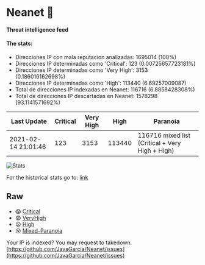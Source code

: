 # Neanet :hocho:
#### Threat intelligence feed
#### The stats:

- Direcciones IP con mala reputacion analizadas: 1695014 (100%)
- Direcciones IP determinadas como 'Critical':  123 (0.00725657723181%)
- Direcciones IP determinadas como 'Very High':  3153 (0.186016162698%)
- Direcciones IP determinadas como 'High':  113440 (6.69257009087)
- Total de direcciones IP indexadas en Neanet:  116716 (6.8858428308%)
- Total de direcciones IP descartadas en Neanet:  1578298 (93.1141571692%)

| Last Update | Critical | Very High | High | Paranoia |
| --- | --- | --- | --- | --- |
| 2021-02-14 21:01:46 | 123 | 3153 | 113440 | 116716 mixed list (Critical + Very High + High)|

![Stats](https://docs.google.com/spreadsheets/d/e/2PACX-1vSnaNMIXVabIpDJjufMlzH7poXnshF3mgd8Is1g9ytUEzVsP5my4Trn8f-xkoLLQ38xpL3HtmUexLo6/pubchart?oid=501124687&format=image)

For the historical stats go to: [link](/stats.csv)
## Raw
- :scream: [Critical](https://raw.githubusercontent.com/JavaGarcia/Neanet/master/blacklists/neanet_critical.txt)
- :fearful: [VeryHigh](https://raw.githubusercontent.com/JavaGarcia/Neanet/master/blacklists/neanet_veryHigh.txtt)
- :frowning: [High](https://raw.githubusercontent.com/JavaGarcia/Neanet/master/blacklists/neanet_high.txt)
- :dizzy_face: [Mixed-Paranoia](https://raw.githubusercontent.com/JavaGarcia/Neanet/master/blacklists/neanet_all.txt)


Your IP is indexed? You may request to takedown. [https://github.com/JavaGarcia/Neanet/issues](https://github.com/JavaGarcia/Neanet/issues)








































































































































































































































































































































































































































































































































































































































































































































































































































































































































































































































































































































































































































































































































































































































































































































































































































































































































































































































































































































































































































































































































































































































































































































































































































































































































































































































































































































































































































































































































































































































































































































































































































































































































































































































































































































































































































































































































































































































































































































































































































































































































































































































































































































































